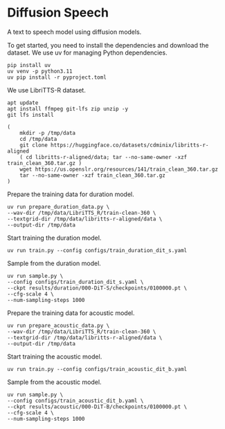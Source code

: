 # Diffusion Speech

A text to speech model using diffusion models.

To get started, you need to install the dependencies and download the dataset. We use uv for managing Python dependencies.

```
pip install uv
uv venv -p python3.11
uv pip install -r pyproject.toml
```

We use LibriTTS-R dataset.

```
apt update
apt install ffmpeg git-lfs zip unzip -y
git lfs install

(
    mkdir -p /tmp/data
    cd /tmp/data
    git clone https://huggingface.co/datasets/cdminix/libritts-r-aligned
    ( cd libritts-r-aligned/data; tar --no-same-owner -xzf train_clean_360.tar.gz )
    wget https://us.openslr.org/resources/141/train_clean_360.tar.gz
    tar --no-same-owner -xzf train_clean_360.tar.gz
)
```


Prepare the training data for duration model.

```
uv run prepare_duration_data.py \
--wav-dir /tmp/data/LibriTTS_R/train-clean-360 \
--textgrid-dir /tmp/data/libritts-r-aligned/data \
--output-dir /tmp/data
```


Start training the duration model.

```
uv run train.py --config configs/train_duration_dit_s.yaml
```

Sample from the duration model.

```
uv run sample.py \
--config configs/train_duration_dit_s.yaml \
--ckpt results/duration/000-DiT-S/checkpoints/0100000.pt \
--cfg-scale 4 \
--num-sampling-steps 1000
```

Prepare the training data for acoustic model.

```
uv run prepare_acoustic_data.py \
--wav-dir /tmp/data/LibriTTS_R/train-clean-360 \
--textgrid-dir /tmp/data/libritts-r-aligned/data \
--output-dir /tmp/data
```


Start training the acoustic model.

```
uv run train.py --config configs/train_acoustic_dit_b.yaml
```

Sample from the acoustic model.

```
uv run sample.py \
--config configs/train_acoustic_dit_b.yaml \
--ckpt results/acoustic/000-DiT-B/checkpoints/0100000.pt \
--cfg-scale 4 \
--num-sampling-steps 1000
```
